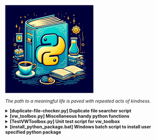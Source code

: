 <img src="https://raw.githubusercontent.com/vialliw/Hyperion_Data_Science_Bootcamp/main/image/python_library.jfif" alt="vialliw toolbox" width="280" height="280">

*The path to a meaningful life is paved with repeated acts of kindness.*


<details>
<summary><b>[duplicate-file-checker.py] Duplicate file searcher script</b></summary>
  
*This script recursively searches through directories and identifies duplicate files by comparing their SHA256 hashes.*

1. [duplicate-file-checker.py](https://github.com/vialliw/toolbox/blob/main/duplicate-file-checker.py)
2. This script provides several key features:
   1. Recursively scans all subdirectories
   2. Uses SHA256 for reliable file comparison
   3. Handles large files efficiently by reading in chunks
   4. Resolves symbolic links to avoid duplicates
   5. Provides human-readable file sizes
   6. Handles errors gracefully (permission issues, missing files)
   7. Tracks processed files to avoid redundant calculations
   8. Groups duplicate files by their hash values
   9. Shows summary statistics of duplicate files found
3. To use the script:
   1. Save it to a file (e.g., find_duplicates.py)
   2. Run it: python find_duplicates.py
   3. Enter the directory path when prompted

</details>


<details>
<summary><b>[vw_toolbox.py] Miscellaneous handy python functions</b></summary>
  
*I am tired of repeatedly adding error handling for frequent tasks, so I write these codes to make my life easier.*
  
1. [vw_toolbox.py](https://github.com/vialliw/toolbox/blob/main/vw_toolbox.py)
2. ask_user_input_int(msg: str, error_handling: bool = True) -> int **Note** *(Ask user input integer with error handling)*
3. ask_user_input_num(msg: str, error_handling: bool = True) -> float **Note** *(Ask user input float with error handling)*
4. convert_list_to_a_string(contents_to_print: list[str], delimiter: str = " ") -> str **Note** *(Convert list of values into delimiter separated string)*
5. print_in_one_line(contents_to_print: list[str], delimiter: str = " ") -> None **Note** *(Print list of values with delimiter separated string)*
</details>


<details>
<summary><b>[TestVWToolbox.py] Unit test script for vw_toolbox</b></summary>

*This is the unit test script for vw_toolbox.py.*
  
1. [TestVWToolbox.py](https://github.com/vialliw/toolbox/blob/main/TestVWToolbox.py)
2. Usage: In command prompt, type "python .\TestVWToolbox.py".

</details>

<details>
<summary><b>[install_python_package.bat] Windows batch script to install user specified python package</b></summary>

*This installation script will check if the package has been installed in your system first.*

1. [install_python_package.bat](https://github.com/vialliw/toolbox/blob/main/install_python_package.bat)
2. Usage: In command prompt, type "install_python_package.bat <package>".
3. Example: type "install_python_package.bat pandas"

</details>


